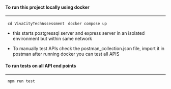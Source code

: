 #### To run this project locally using docker 
---
 ``` cd VivaCityTechAssessment```
``` docker compose up``` 
- this starts postgressql server and express server in an isolated environment but within same network

- To manually test APIs check the postman_collection.json file, import it in postman after running docker you can test all APIS

#### To run tests on all API end points  
---
``` npm run test```